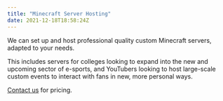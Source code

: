 ```yaml
---
title: "Minecraft Server Hosting"
date: 2021-12-18T18:58:24Z
---
```

We can set up and host professional quality custom Minecraft servers, adapted to your needs.

This includes servers for colleges looking to expand into the new and upcoming sector of e-sports, and YouTubers looking to host large-scale custom events to interact with fans in new, more personal ways. 

[Contact us](/contact) for pricing.